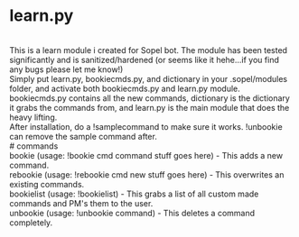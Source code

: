 # learn.py
<br />
This is a learn module i created for Sopel bot.  The module has been tested significantly and is sanitized/hardened (or seems like it hehe...if you find any bugs please let me know!) 
<br />
Simply put learn.py, bookiecmds.py, and dictionary in your .sopel/modules folder, and activate both bookiecmds.py and learn.py module.  bookiecmds.py contains all the new commands, dictionary is the dictionary it grabs the commands from, and learn.py is the main module that does the heavy lifting.
<br />
After installation, do a !samplecommand to make sure it works.  !unbookie can remove the sample command after.
<br />
# commands
<br />
bookie (usage: !bookie cmd command stuff goes here) - This adds a new command.
<br />
rebookie (usage: !rebookie cmd new stuff goes here) - This overwrites an existing commands.
<br />
bookielist (usage: !bookielist) - This grabs a list of all custom made commands and PM's them to the user.
<br />
unbookie (usage: !unbookie command) - This deletes a command completely.
